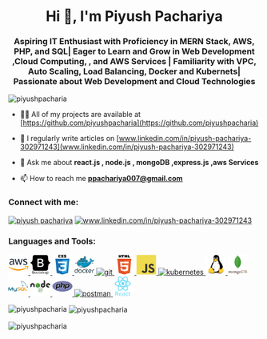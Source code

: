 <h1 align="center">Hi 👋, I'm Piyush Pachariya</h1>
<h3 align="center">Aspiring IT Enthusiast with Proficiency in MERN Stack, AWS, PHP, and SQL| Eager to Learn and Grow in Web Development ,Cloud Computing, , and AWS Services | Familiarity with VPC, Auto Scaling, Load Balancing, Docker and Kubernets| Passionate about Web Development and Cloud Technologies</h3>

<p align="left"> <img src="https://komarev.com/ghpvc/?username=piyushpacharia&label=Profile%20views&color=0e75b6&style=flat" alt="piyushpacharia" /> </p>

- 👨‍💻 All of my projects are available at [https://github.com/piyushpacharia](https://github.com/piyushpacharia)

- 📝 I regularly write articles on [www.linkedin.com/in/piyush-pachariya-302971243](www.linkedin.com/in/piyush-pachariya-302971243)

- 💬 Ask me about **react.js , node.js , mongoDB ,express.js ,aws Services**

- 📫 How to reach me **ppachariya007@gmail.com**

<h3 align="left">Connect with me:</h3>
<p align="left">
<a href="https://linkedin.com/in/piyush pachariya" target="blank"><img align="center" src="https://raw.githubusercontent.com/rahuldkjain/github-profile-readme-generator/master/src/images/icons/Social/linked-in-alt.svg" alt="piyush pachariya" height="30" width="40" /></a>
<a href="https://codesandbox.com/www.linkedin.com/in/piyush-pachariya-302971243" target="blank"><img align="center" src="https://raw.githubusercontent.com/rahuldkjain/github-profile-readme-generator/master/src/images/icons/Social/codesandbox.svg" alt="www.linkedin.com/in/piyush-pachariya-302971243" height="30" width="40" /></a>
</p>

<h3 align="left">Languages and Tools:</h3>
<p align="left"> <a href="https://aws.amazon.com" target="_blank" rel="noreferrer"> <img src="https://raw.githubusercontent.com/devicons/devicon/master/icons/amazonwebservices/amazonwebservices-original-wordmark.svg" alt="aws" width="40" height="40"/> </a> <a href="https://getbootstrap.com" target="_blank" rel="noreferrer"> <img src="https://raw.githubusercontent.com/devicons/devicon/master/icons/bootstrap/bootstrap-plain-wordmark.svg" alt="bootstrap" width="40" height="40"/> </a> <a href="https://www.w3schools.com/css/" target="_blank" rel="noreferrer"> <img src="https://raw.githubusercontent.com/devicons/devicon/master/icons/css3/css3-original-wordmark.svg" alt="css3" width="40" height="40"/> </a> <a href="https://www.docker.com/" target="_blank" rel="noreferrer"> <img src="https://raw.githubusercontent.com/devicons/devicon/master/icons/docker/docker-original-wordmark.svg" alt="docker" width="40" height="40"/> </a> <a href="https://git-scm.com/" target="_blank" rel="noreferrer"> <img src="https://www.vectorlogo.zone/logos/git-scm/git-scm-icon.svg" alt="git" width="40" height="40"/> </a> <a href="https://www.w3.org/html/" target="_blank" rel="noreferrer"> <img src="https://raw.githubusercontent.com/devicons/devicon/master/icons/html5/html5-original-wordmark.svg" alt="html5" width="40" height="40"/> </a> <a href="https://developer.mozilla.org/en-US/docs/Web/JavaScript" target="_blank" rel="noreferrer"> <img src="https://raw.githubusercontent.com/devicons/devicon/master/icons/javascript/javascript-original.svg" alt="javascript" width="40" height="40"/> </a> <a href="https://kubernetes.io" target="_blank" rel="noreferrer"> <img src="https://www.vectorlogo.zone/logos/kubernetes/kubernetes-icon.svg" alt="kubernetes" width="40" height="40"/> </a> <a href="https://www.linux.org/" target="_blank" rel="noreferrer"> <img src="https://raw.githubusercontent.com/devicons/devicon/master/icons/linux/linux-original.svg" alt="linux" width="40" height="40"/> </a> <a href="https://www.mongodb.com/" target="_blank" rel="noreferrer"> <img src="https://raw.githubusercontent.com/devicons/devicon/master/icons/mongodb/mongodb-original-wordmark.svg" alt="mongodb" width="40" height="40"/> </a> <a href="https://www.mysql.com/" target="_blank" rel="noreferrer"> <img src="https://raw.githubusercontent.com/devicons/devicon/master/icons/mysql/mysql-original-wordmark.svg" alt="mysql" width="40" height="40"/> </a> <a href="https://nodejs.org" target="_blank" rel="noreferrer"> <img src="https://raw.githubusercontent.com/devicons/devicon/master/icons/nodejs/nodejs-original-wordmark.svg" alt="nodejs" width="40" height="40"/> </a> <a href="https://www.php.net" target="_blank" rel="noreferrer"> <img src="https://raw.githubusercontent.com/devicons/devicon/master/icons/php/php-original.svg" alt="php" width="40" height="40"/> </a> <a href="https://postman.com" target="_blank" rel="noreferrer"> <img src="https://www.vectorlogo.zone/logos/getpostman/getpostman-icon.svg" alt="postman" width="40" height="40"/> </a> <a href="https://reactjs.org/" target="_blank" rel="noreferrer"> <img src="https://raw.githubusercontent.com/devicons/devicon/master/icons/react/react-original-wordmark.svg" alt="react" width="40" height="40"/> </a> </p>

<p><img align="left" src="https://github-readme-stats.vercel.app/api/top-langs?username=piyushpacharia&show_icons=true&locale=en&layout=compact" alt="piyushpacharia" /></p>

<p>&nbsp;<img align="center" src="https://github-readme-stats.vercel.app/api?username=piyushpacharia&show_icons=true&locale=en" alt="piyushpacharia" /></p>

<p><img align="center" src="https://github-readme-streak-stats.herokuapp.com/?user=piyushpacharia&" alt="piyushpacharia" /></p>

